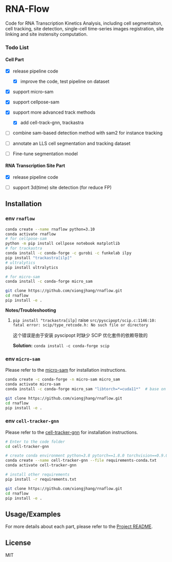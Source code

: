 # RNA-Flow

Code for RNA Transcription Kinetics Analysis, including cell segmentaiton, cell tracking, site detection, single-cell time-series images registration, site linking and site instensity computation.

### Todo List

#### Cell Part

- [x] release pipeline code

    - [x] improve the code, test pipeline on dataset

- [x] support micro-sam 

- [x] support cellpose-sam

- [x] support more advanced track methods

    - [x] add cell-track-gnn, trackastra

- [ ] combine sam-based detection method with sam2 for instance tracking

- [ ] annotate an LLS cell segmentation and tracking dataset

- [ ] Fine-tune segmentation model

#### RNA Transcription Site Part

- [x] release pipeline code

- [ ] support 3d(time) site detection (for reduce FP)

      
## Installation

### env `rnaflow`

```bash
conda create --name rnaflow python=3.10
conda activate rnaflow
# for cellpose-sam
python -m pip install cellpose notebook matplotlib
# for trackastra
conda install -c conda-forge -c gurobi -c funkelab ilpy
pip install "trackastra[ilp]"
# ultralytics
pip install ultralytics

# for micro-sam
conda install -c conda-forge micro_sam

git clone https://github.com/xiongjhang/rnaflow.git
cd rnaflow
pip install -e .
```

**Notes/Troubleshooting**

1. `pip install "trackastra[ilp]` raise `src/pyscipopt/scip.c:1146:10: fatal error: scip/type_retcode.h: No such file or directory`

    这个错误是由于安装 pyscipopt 时缺少 SCIP 优化套件的依赖导致的
    
    **Solution:**  `conda install -c conda-forge scip`

### env `micro-sam`
Please refer to the [micro-sam](https://computational-cell-analytics.github.io/micro-sam/micro_sam.html#installation) for installation instructions.

```bash
conda create -c conda-forge -n micro-sam micro_sam
conda activate micro-sam
conda install -c conda-forge micro_sam "libtorch=*=cuda11*"  # base on your cuda version

git clone https://github.com/xiongjhang/rnaflow.git
cd rnaflow
pip install -e .
```

### env `cell-tracker-gnn`

Please refer to the [cell-tracker-gnn](https://github.com/talbenha/cell-tracker-gnn#set-up-conda-virtual-environment) for installation instructions.

```bash
# Enter to the code folder
cd cell-tracker-gnn

# create conda environment python=3.8 pytorch==1.8.0 torchvision==0.9.0 cudatoolkit=11.1 faiss-gpu pytorch-lightning==1.4.9
conda create --name cell-tracker-gnn --file requirements-conda.txt
conda activate cell-tracker-gnn

# install other requirements
pip install -r requirements.txt

git clone https://github.com/xiongjhang/rnaflow.git
cd rnaflow
pip install -e .
```

## Usage/Examples

For more details about each part, please refer to the [Project README](./rnaflow/README.md).

## License

MIT
